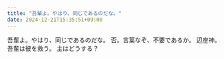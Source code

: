 ```yaml
---
title: "吾輩よ。やはり、同じであるのだな。"
date: 2024-12-21T15:35:51+09:00
---
```

吾輩よ。やはり、同じであるのだな。
否。言葉なぞ、不要であるか。
辺座神。吾輩は彼を救う。
主はどうする？
